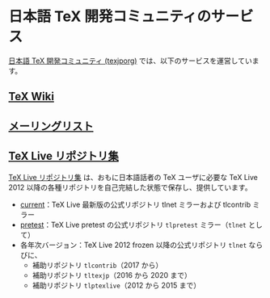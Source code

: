 # 日本語 TeX 開発コミュニティのサービス

[日本語 TeX 開発コミュニティ (texjporg)](https://texjp.org/)
では、以下のサービスを運営しています。

## [TeX Wiki](https://texwiki.texjp.org/)

## [メーリングリスト](https://ml.texjp.org/)

## [TeX Live リポジトリ集](https://texlive.texjp.org/)

[TeX Live リポジトリ集](https://texlive.texjp.org/) は、おもに日本語話者の TeX ユーザに必要な TeX Live 2012 以降の各種リポジトリを自己完結した状態で保存し、提供しています。

 * [current](https://texlive.texjp.org/current/)：TeX Live 最新版の公式リポジトリ tlnet ミラーおよび tlcontrib ミラー
 * [pretest](https://texlive.texjp.org/pretest/)：TeX Live pretest の公式リポジトリ `tlpretest` ミラー（`tlnet` として）
 * 各年次バージョン：TeX Live 2012 frozen 以降の公式リポジトリ `tlnet` ならびに、
     * 補助リポジトリ `tlcontrib`（2017 から）
     * 補助リポジトリ `tltexjp`（2016 から 2020 まで）
     * 補助リポジトリ `tlptexlive`（2012 から 2015 まで）

